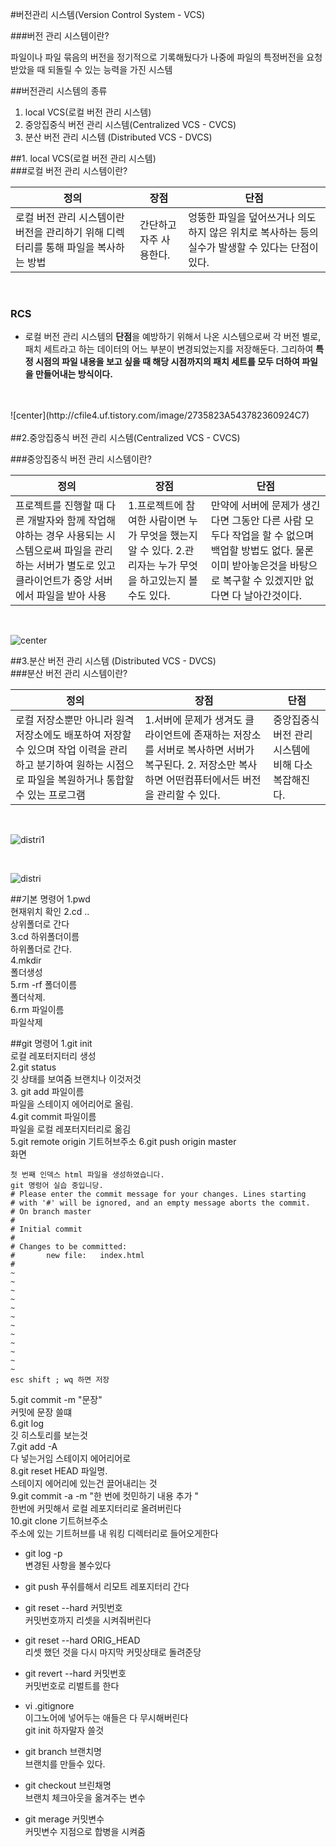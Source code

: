 #버전관리 시스템(Version Control System - VCS)

###버전 관리 시스템이란?

>
파일이나 파일 묶음의 버전을 정기적으로 기록해뒀다가 나중에 파일의 특정버전을 요청받았을 때 되돌릴 수 있는 능력을 가진 시스템

##버전관리 시스템의 종류
1.  local VCS(로컬 버전 관리 시스템) 
2.  중앙집중식 버전 관리 시스템(Centralized VCS - CVCS)
3. 분산 버전 관리 시스템 (Distributed VCS - DVCS)


##1. local VCS(로컬 버전 관리 시스템)
<br>
###로컬 버전 관리 시스템이란?



| 정의  | 장점  | 단점  |
|---|---|---|
|로컬 버전 관리 시스템이란 버전을 관리하기 위해 디렉터리를 통해 파일을 복사하는 방법  |  간단하고 자주 사용한다.|  엉뚱한 파일을 덮어쓰거나 의도하지 않은 위치로 복사하는 등의 실수가 발생할 수 있다는 단점이 있다.|
<br>

### RCS
* 로컬 버전 관리 시스템의 **단점**을 예방하기 위해서 나온 시스템으로써 각 버전 별로, 패치 세트라고 하는 데이터의 어느 부분이 변경되었는지를 저장해둔다. 그리하여 **특정 시점의 파일 내용을 보고 싶을 때 해당 시점까지의 패치 세트를 모두 더하여 파일을 만들어내는 방식이다.**

<br>
<br>
![center](http://cfile4.uf.tistory.com/image/2735823A543782360924C7)
<br>
<br>
##2.중앙집중식 버전 관리 시스템(Centralized VCS - CVCS)
<br>

###중앙집중식 버전 관리 시스템이란? 

| 정의  | 장점  | 단점  |
|---|---|---|
|프로젝트를 진행할 때 다른 개발자와 함께 작업해야하는 경우 사용되는 시스템으로써 파일을 관리하는 서버가 별도로 있고 클라이언트가 중앙 서버에서 파일을 받아 사용|1.프로젝트에 참여한 사람이면 누가 무엇을 했는지 알 수 있다.  2.관리자는 누가 무엇을 하고있는지 볼수도 있다. |만약에 서버에 문제가 생긴다면 그동안 다른 사람 모두다 작업을 할 수 없으며 백업할 방법도 없다. 물론 이미 받아놓은것을 바탕으로 복구할 수 있겠지만 없다면 다 날아간것이다.

<br>

![center](http://cfile2.uf.tistory.com/image/2627F63A5437825E1D5C37)

##3.분산 버전 관리 시스템 (Distributed VCS - DVCS)
<br>
###분산 버전 관리 시스템이란?
<br>

| 정의  | 장점  | 단점  |
|---|---|---|
|로컬 저장소뿐만 아니라 원격 저장소에도 배포하여 저장할 수 있으며 작업 이력을 관리하고 분기하여 원하는 시점으로 파일을 복원하거나 통합할 수 있는 프로그램  |1.서버에 문제가 생겨도 클라이언트에 존재하는 저장소를 서버로 복사하면 서버가 복구된다. 2. 저장소만 복사하면 어떤컴퓨터에서든 버전을 관리할 수 있다.| 중앙집중식 버전 관리 시스템에 비해 다소 복잡해진다.|


<br>

![distri1](http://cfile26.uf.tistory.com/image/243A263C543782DA172259)

<br>

![distri](http://cfile25.uf.tistory.com/image/22599B3F563A848D06767E)


##기본 명령어
1.pwd   
현재위치 확인
2.cd ..   
상위폴더로 간다   
3.cd 하위폴더이름   
하위폴더로 간다.   
4.mkdir  
폴더생성  
5.rm -rf 폴더이름  
폴더삭제.   
6.rm 파일이름  
파일삭제

##git 명령어
1.git init   
로컬 레포터지터리 생성      
2.git status     
깃 상태를 보여줌 브랜치나 이것저것  
3. git add 파일이름     
파일을 스테이지 에어리어로 올림.  
4.git commit 파일이름  
파일을 로컬 레포터지터리로 옮김  
5.git remote origin 기트허브주소
6.git push origin master  
화면

```
첫 번째 인덱스 html 파일을 생성하였습니다.
git 명렁어 실습 중입니당.
# Please enter the commit message for your changes. Lines starting
# with '#' will be ignored, and an empty message aborts the commit.
# On branch master
#
# Initial commit
#
# Changes to be committed:
#       new file:   index.html
#
~                                                                               
~                                                                               
~                                                                               
~                                                                               
~                                                                               
~                                                                               
~                                                                               
~                                                                               
~                                                                               
~                                                                               
~                                                                               
~                                                                               
esc shift ; wq 하면 저장
```

5.git commit -m "문장"   
커밋에 문장 쓸떄    
6.git log    
깃 히스토리를 보는것    
7.git add -A    
다 넣는거임 스테이지 에어리어로   
8.git reset HEAD 파일명.   
스테이지 에어리에 있는건 끌어내리는 것     
9.git commit -a -m "한 번에 컷민하기 내용 추가 "     
한번에 커밋해서 로컬 레포지터리로 올려버린다    
10.git clone 기트허브주소     
주소에 있는 기트허브를 내 워킹 디렉터리로 들어오게한다   

* git log -p   
변경된 사항을 볼수있다

* git push 
푸쉬를해서 리모트 레포지터리 간다

* git reset --hard 커밋번호    
커밋번호까지 리셋을 시켜줘버린다

* git reset --hard ORIG_HEAD     
리셋 했던 것을 다시 마지막 커밋상태로 돌려준당

* git revert --hard 커밋번호    
커밋번호로 리벌트를 한다    

* vi .gitignore    
이그노어에 넣어두는 애들은 다 무시해버린다    
git init 하자말자 쓸것

* git branch 브랜치명    
브랜치를 만들수 있다.

* git checkout 브린채명    
브랜치 체크아웃을 옮겨주는 변수

* git merage 커밋변수    
 커밋변수 지점으로 합병을 시켜줌





